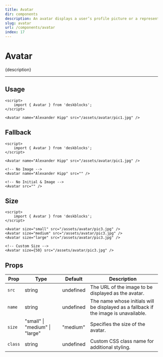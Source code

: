 ```yaml
---
title: Avatar
dir: components
description: An avatar displays a user’s profile picture or a representative image, often used to visually identify or represent a user.
slug: avatar
url: /components/avatar
index: 17
---
```


<script>
  import 'deskblocks/globalStyles';
</script>

# Avatar

{description}

---

## Usage

<!-- Import `Avatar` component from deskblocks. -->

```svelte example hideFont
<script>
	import { Avatar } from 'deskblocks';
</script>

<Avatar name="Alexander Hipp" src="/assets/avatar/pic1.jpg" />
```

## Fallback

<!-- When the image `src` is not passed or the link does not resolve to an image, the Avatar component renders the name initials. If the name prop is also not provided, a generic silhouette is rendered instead. -->

```svelte example hideScript
<script>
	import { Avatar } from 'deskblocks';
</script>

<Avatar name="Alexander Hipp" src="/assets/avatar/pic1.jpg" />

<!-- No Image -->
<Avatar name="Alexander Hipp" src="" />

<!-- No Initial & Image -->
<Avatar src="" />
```

## Size

<!-- The `size` prop is used to adjust the size of the avatar. It can be set to "small," "medium," or "large." Custom sizes can also be specified. -->

```svelte example hideScript hideFont
<script>
	import { Avatar } from 'deskblocks';
</script>

<Avatar size="small" src="/assets/avatar/pic3.jpg" />
<Avatar size="medium" src="/assets/avatar/pic3.jpg" />
<Avatar size="large" src="/assets/avatar/pic3.jpg" />

<!-- Custom Size -->
<Avatar size={50} src="/assets/avatar/pic3.jpg" />
```

## Props

| Prop    | Type                           | Default   | Description                                                                          |
| ------- | ------------------------------ | --------- | ------------------------------------------------------------------------------------ |
| `src`   | string                         | undefined | The URL of the image to be displayed as the avatar.                                  |
| `name`  | string                         | undefined | The name whose initials will be displayed as a fallback if the image is unavailable. |
| `size`  | "small" \| "medium" \| "large" | "medium"  | Specifies the size of the avatar.                                                    |
| `class` | string                         | undefined | Custom CSS class name for additional styling.                                        |
